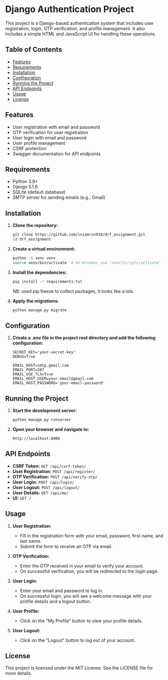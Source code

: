 # Django Authentication Project

This project is a Django-based authentication system that includes user registration, login, OTP verification, and profile management. It also includes a simple HTML and JavaScript UI for handling these operations.

## Table of Contents

- [Features](#features)
- [Requirements](#requirements)
- [Installation](#installation)
- [Configuration](#configuration)
- [Running the Project](#running-the-project)
- [API Endpoints](#api-endpoints)
- [Usage](#usage)
- [License](#license)

## Features

- User registration with email and password
- OTP verification for user registration
- User login with email and password
- User profile management
- CSRF protection
- Swagger documentation for API endpoints

## Requirements

- Python 3.8+
- Django 5.1.6
- SQLite (default database)
- SMTP server for sending emails (e.g., Gmail)

## Installation

1. **Clone the repository:**

    ```bash
    git clone https://github.com/inzamrzn918/drf_assignment.git
    cd drf_assignment
    ```

2. **Create a virtual environment:**

    ```bash
    python -m venv venv
    source venv/bin/activate  # On Windows use `venv\Scripts\activate`
    ```

3. **Install the dependencies:**

    ```bash
    pip install -r requirements.txt
    ```
    NB: used pip freeze to collect packages, it looks like a lots

4. **Apply the migrations:**

    ```bash
    python manage.py migrate
    ```


## Configuration

1. **Create a .env file in the project root directory and add the following configuration:**

    ```env
    SECRET_KEY='your-secret-key'
    DEBUG=True

    EMAIL_HOST=smtp.gmail.com
    EMAIL_PORT=587
    EMAIL_USE_TLS=True
    EMAIL_HOST_USER=your-email@gmail.com
    EMAIL_HOST_PASSWORD='your-email-password'
    ```


## Running the Project

1. **Start the development server:**

    ```bash
    python manage.py runserver
    ```

2. **Open your browser and navigate to:**

    ```
    http://localhost:8000
    ```

## API Endpoints

- **CSRF Token:** `GET /api/csrf-token/`
- **User Registration:** `POST /api/register/`
- **OTP Verification:** `POST /api/verify-otp/`
- **User Login:** `POST /api/login/`
- **User Logout:** `POST /api/logout/`
- **User Details:** `GET /api/me/`
- **UI:** `GET /`

## Usage

1. **User Registration:**

    - Fill in the registration form with your email, password, first name, and last name.
    - Submit the form to receive an OTP via email.

2. **OTP Verification:**

    - Enter the OTP received in your email to verify your account.
    - On successful verification, you will be redirected to the login page.

3. **User Login:**

    - Enter your email and password to log in.
    - On successful login, you will see a welcome message with your profile details and a logout button.

4. **User Profile:**

    - Click on the "My Profile" button to view your profile details.

5. **User Logout:**

    - Click on the "Logout" button to log out of your account.

## License

This project is licensed under the MIT License. See the LICENSE file for more details.